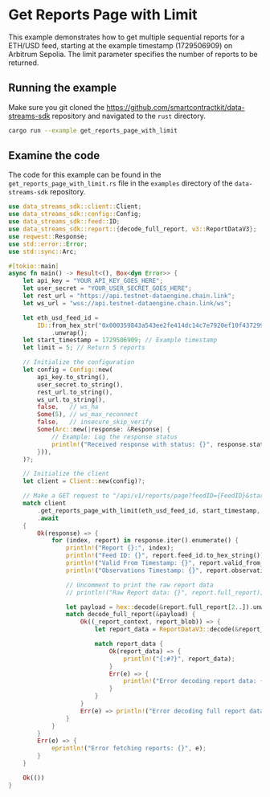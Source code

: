 # Get Reports Page with Limit

This example demonstrates how to get multiple sequential reports for a ETH/USD feed, starting at the example timestamp (1729506909) on Arbitrum Sepolia. The limit parameter specifies the number of reports to be returned.

## Running the example

Make sure you git cloned the https://github.com/smartcontractkit/data-streams-sdk repository and navigated to the `rust` directory.

```bash
cargo run --example get_reports_page_with_limit
```

## Examine the code

The code for this example can be found in the `get_reports_page_with_limit.rs` file in the `examples` directory of the `data-streams-sdk` repository.

```rust
use data_streams_sdk::client::Client;
use data_streams_sdk::config::Config;
use data_streams_sdk::feed::ID;
use data_streams_sdk::report::{decode_full_report, v3::ReportDataV3};
use reqwest::Response;
use std::error::Error;
use std::sync::Arc;

#[tokio::main]
async fn main() -> Result<(), Box<dyn Error>> {
    let api_key = "YOUR_API_KEY_GOES_HERE";
    let user_secret = "YOUR_USER_SECRET_GOES_HERE";
    let rest_url = "https://api.testnet-dataengine.chain.link";
    let ws_url = "wss://api.testnet-dataengine.chain.link/ws";

    let eth_usd_feed_id =
        ID::from_hex_str("0x000359843a543ee2fe414dc14c7e7920ef10f4372990b79d6361cdc0dd1ba782")
            .unwrap();
    let start_timestamp = 1729506909; // Example timestamp
    let limit = 5; // Return 5 reports

    // Initialize the configuration
    let config = Config::new(
        api_key.to_string(),
        user_secret.to_string(),
        rest_url.to_string(),
        ws_url.to_string(),
        false,   // ws_ha
        Some(5), // ws_max_reconnect
        false,   // insecure_skip_verify
        Some(Arc::new(|response: &Response| {
            // Example: Log the response status
            println!("Received response with status: {}", response.status());
        })),
    )?;

    // Initialize the client
    let client = Client::new(config)?;

    // Make a GET request to "/api/v1/reports/page?feedID={FeedID}&startTimestamp={StartTimestamp}&limit={Limit}"
    match client
        .get_reports_page_with_limit(eth_usd_feed_id, start_timestamp, limit)
        .await
    {
        Ok(response) => {
            for (index, report) in response.iter().enumerate() {
                println!("Report {}:", index);
                println!("Feed ID: {}", report.feed_id.to_hex_string());
                println!("Valid From Timestamp: {}", report.valid_from_timestamp);
                println!("Observations Timestamp: {}", report.observations_timestamp);

                // Uncomment to print the raw report data
                // println!("Raw Report data: {}", report.full_report);

                let payload = hex::decode(&report.full_report[2..]).unwrap();
                match decode_full_report(&payload) {
                    Ok((_report_context, report_blob)) => {
                        let report_data = ReportDataV3::decode(&report_blob);

                        match report_data {
                            Ok(report_data) => {
                                println!("{:#?}", report_data);
                            }
                            Err(e) => {
                                println!("Error decoding report data: {}", e);
                            }
                        }
                    }
                    Err(e) => println!("Error decoding full report data: {}", e),
                }
            }
        }
        Err(e) => {
            eprintln!("Error fetching reports: {}", e);
        }
    }

    Ok(())
}
```
